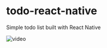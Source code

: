 # todo-react-native
Simple todo list built with React Native

![video](https://github.com/ggkim0614/todo-react-native.git)
